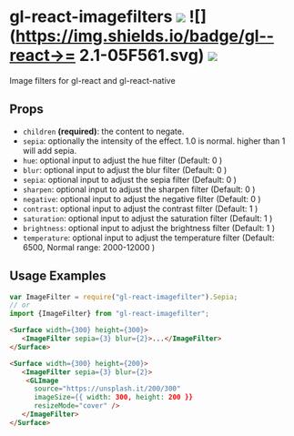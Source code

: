 # gl-react-imagefilters ![](https://img.shields.io/npm/v/gl-react-imagefilters.svg) ![](https://img.shields.io/badge/gl--react->= 2.1-05F561.svg) ![](https://img.shields.io/badge/gl--react-dom%20%7C%20native-f90.svg)
Image filters for gl-react and gl-react-native

## Props

- `children` **(required)**: the content to negate.
- `sepia`: optionally the intensity of the effect. 1.0 is normal. higher than 1 will add sepia.
- `hue`: optional input to adjust the hue filter (Default: 0 )
- `blur`: optional input to adjust the blur filter (Default: 0 )
- `sepia`: optional input to adjust the sepia filter (Default: 0 )
- `sharpen`: optional input to adjust the sharpen filter (Default: 0 )
- `negative`: optional input to adjust the negative filter (Default: 0 )
- `contrast`: optional input to adjust the contrast filter (Default: 1 )
- `saturation`: optional input to adjust the saturation filter (Default: 1 )
- `brightness`: optional input to adjust the brightness filter (Default: 1 )
- `temperature`: optional input to adjust the temperature filter (Default: 6500, Normal range: 2000-12000 )

## Usage Examples

```js
var ImageFilter = require("gl-react-imagefilter").Sepia;
// or
import {ImageFilter} from "gl-react-imagefilter";
```

```html
<Surface width={300} height={300}>
   <ImageFilter sepia={3} blur={2}>...</ImageFilter>
</Surface>
```

```html
<Surface width={300} height={200}>
   <ImageFilter sepia={3} blur={2}>
    <GLImage
      source="https://unsplash.it/200/300"
      imageSize={{ width: 300, height: 200 }}
      resizeMode="cover" />
   </ImageFilter>
</Surface>
```
